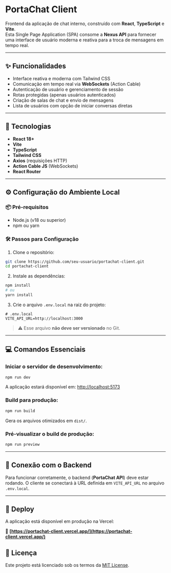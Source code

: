 # PortaChat Client

Frontend da aplicação de chat interno, construído com **React**, **TypeScript** e **Vite**.  
Esta Single Page Application (SPA) consome a **Nexus API** para fornecer uma interface de usuário moderna e reativa para a troca de mensagens em tempo real.

---

## ✨ Funcionalidades

- Interface reativa e moderna com Tailwind CSS
- Comunicação em tempo real via **WebSockets** (Action Cable)
- Autenticação de usuário e gerenciamento de sessão
- Rotas protegidas (apenas usuários autenticados)
- Criação de salas de chat e envio de mensagens
- Lista de usuários com opção de iniciar conversas diretas

---

## 🧰 Tecnologias

- **React 18+**
- **Vite**
- **TypeScript**
- **Tailwind CSS**
- **Axios** (requisições HTTP)
- **Action Cable JS** (WebSockets)
- **React Router**

---

## ⚙️ Configuração do Ambiente Local

### 📦 Pré-requisitos

- Node.js (v18 ou superior)
- npm ou yarn

### 🛠️ Passos para Configuração

1. Clone o repositório:

```bash
git clone https://github.com/seu-usuario/portachat-client.git
cd portachat-client
```

2. Instale as dependências:

```bash
npm install
# ou
yarn install
```

3. Crie o arquivo `.env.local` na raiz do projeto:

```env
# .env.local
VITE_API_URL=http://localhost:3000
```

> ⚠️ Esse arquivo **não deve ser versionado** no Git.

---

## 💻 Comandos Essenciais

### Iniciar o servidor de desenvolvimento:

```bash
npm run dev
```

A aplicação estará disponível em: [http://localhost:5173](http://localhost:5173)

### Build para produção:

```bash
npm run build
```

Gera os arquivos otimizados em `dist/`.

### Pré-visualizar o build de produção:

```bash
npm run preview
```

---

## 🔌 Conexão com o Backend

Para funcionar corretamente, o backend (**PortaChat API**) deve estar rodando.
O cliente se conectará à URL definida em `VITE_API_URL` no arquivo `.env.local`.

---

## 🚀 Deploy

A aplicação está disponível em produção na Vercel:

🔗 **[https://portachat-client.vercel.app/](https://portachat-client.vercel.app/)**

## 📝 Licença

Este projeto está licenciado sob os termos da [MIT License](LICENSE).

